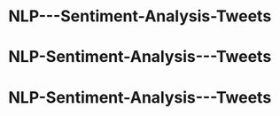 # NLP---Sentiment-Analysis-Tweets
# NLP-Sentiment-Analysis---Tweets
# NLP-Sentiment-Analysis---Tweets
